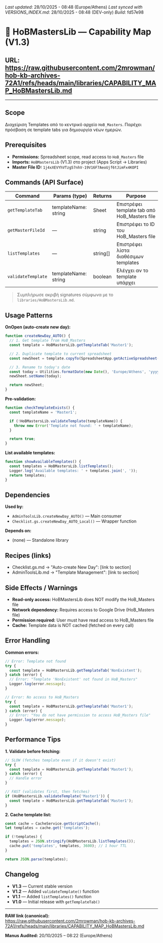 *Last updated:* 28/10/2025 - 08:48 (Europe/Athens)
*Last synced with VERSIONS_INDEX.md:* 28/10/2025 - 08:48 (DEV-only)
*Build:* fd57e98

# 🧩 HoBMastersLib — Capability Map (V1.3)
**URL:** https://raw.githubusercontent.com/2mrowman/hob-kb-archives-72A1/refs/heads/main/libraries/CAPABILITY_MAP_HoBMastersLib.md
---
---
## Scope
Διαχείριση Templates από το κεντρικό αρχείο `HoB_Masters`. Παρέχει πρόσβαση σε template tabs για δημιουργία νέων ημερών.
## Prerequisites
- **Permissions:** Spreadsheet scope, read access to `HoB_Masters` file
- **Imports:** `HoBMastersLib` (V1.3) στο project (Apps Script → Libraries)
- **Master File ID:** `1j4xXEVYhVTzg57nhV-19V16F7AeoUjf6tJimFx4KOPI`
## Commands (API Surface)
| Command | Params (type) | Returns | Purpose |
|---|---|---|---|
| `getTemplateTab` | templateName: string | Sheet | Επιστρέφει template tab από HoB_Masters file |
| `getMasterFileId` | — | string | Επιστρέφει το ID του HoB_Masters file |
| `listTemplates` | — | string[] | Επιστρέφει λίστα διαθέσιμων templates |
| `validateTemplate` | templateName: string | boolean | Ελέγχει αν το template υπάρχει |

> Συμπλήρωσε ακριβή signatures σύμφωνα με το `libraries/HoBMastersLib.md`.

## Usage Patterns

**OnOpen (auto-create new day):**
```javascript
function createNewDay_AUTO() {
  // 1. Get template from HoB_Masters
  const template = HoBMastersLib.getTemplateTab('Master1');

  // 2. Duplicate template to current spreadsheet
  const newSheet = template.copyTo(SpreadsheetApp.getActiveSpreadsheet());

  // 3. Rename to today's date
  const today = Utilities.formatDate(new Date(), 'Europe/Athens', 'yyyyMMdd_EEEE');
  newSheet.setName(today);

  return newSheet;
}
```

**Pre-validation:**
```javascript
function checkTemplateExists() {
  const templateName = 'Master1';

  if (!HoBMastersLib.validateTemplate(templateName)) {
    throw new Error('Template not found: ' + templateName);
  }

  return true;
}
```

**List available templates:**
```javascript
function showAvailableTemplates() {
  const templates = HoBMastersLib.listTemplates();
  Logger.log('Available templates: ' + templates.join(', '));
  return templates;
}
```

## Dependencies

**Used by:**
- `AdminToolsLib.createNewDay_AUTO()` — Main consumer
- `Checklist.gs.createNewDay_AUTO_Local()` — Wrapper function

**Depends on:**
- (none) — Standalone library

## Recipes (links)
- Checklist.gs.md → "Auto-create New Day": [link to section]
- AdminToolsLib.md → "Template Management": [link to section]

## Side Effects / Warnings
- **Read-only access:** HoBMastersLib does NOT modify the HoB_Masters file
- **Network dependency:** Requires access to Google Drive (HoB_Masters file)
- **Permission required:** User must have read access to HoB_Masters file
- **Cache:** Template data is NOT cached (fetched on every call)

## Error Handling

**Common errors:**
```javascript
// Error: Template not found
try {
  const template = HoBMastersLib.getTemplateTab('NonExistent');
} catch (error) {
  // Error: "Template 'NonExistent' not found in HoB_Masters"
  Logger.log(error.message);
}

// Error: No access to HoB_Masters
try {
  const template = HoBMastersLib.getTemplateTab('Master1');
} catch (error) {
  // Error: "You do not have permission to access HoB_Masters file"
  Logger.log(error.message);
}
```

## Performance Tips

**1. Validate before fetching:**
```javascript
// SLOW (fetches template even if it doesn't exist)
try {
  const template = HoBMastersLib.getTemplateTab('Master1');
} catch (error) {
  // Handle error
}

// FAST (validates first, then fetches)
if (HoBMastersLib.validateTemplate('Master1')) {
  const template = HoBMastersLib.getTemplateTab('Master1');
}
```

**2. Cache template list:**
```javascript
const cache = CacheService.getScriptCache();
let templates = cache.get('templates');

if (!templates) {
  templates = JSON.stringify(HoBMastersLib.listTemplates());
  cache.put('templates', templates, 3600); // 1 hour TTL
}

return JSON.parse(templates);
```

## Changelog
- **V1.3** — Current stable version
- **V1.2** — Added `validateTemplate()` function
- **V1.1** — Added `listTemplates()` function
- **V1.0** — Initial release with `getTemplateTab()`

---

**RAW link (canonical):**  
https://raw.githubusercontent.com/2mrowman/hob-kb-archives-72A1/refs/heads/main/libraries/CAPABILITY_MAP_HoBMastersLib.md

**Manus Audited:** 20/10/2025 – 08:22 (Europe/Athens)

